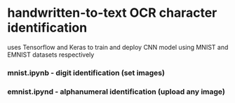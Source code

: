 # handwritten-to-text OCR character identification
uses Tensorflow and Keras to train and deploy CNN model using MNIST and EMNIST datasets respectively

### mnist.ipynb - digit identification (set images)
### emnist.ipynd - alphanumeral identification (upload any image)
